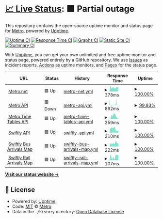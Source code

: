 # [📈 Live Status](https://LACMTA.github.io/uptime): <!--live status--> **🟧 Partial outage**

This repository contains the open-source uptime monitor and status page for [Metro](https://metro.net), powered by [Upptime](https://github.com/upptime/upptime).

[![Uptime CI](https://github.com/LACMTA/uptime/workflows/Uptime%20CI/badge.svg)](https://github.com/LACMTA/uptime/actions?query=workflow%3A%22Uptime+CI%22)
[![Response Time CI](https://github.com/LACMTA/uptime/workflows/Response%20Time%20CI/badge.svg)](https://github.com/LACMTA/uptime/actions?query=workflow%3A%22Response+Time+CI%22)
[![Graphs CI](https://github.com/LACMTA/uptime/workflows/Graphs%20CI/badge.svg)](https://github.com/LACMTA/uptime/actions?query=workflow%3A%22Graphs+CI%22)
[![Static Site CI](https://github.com/LACMTA/uptime/workflows/Static%20Site%20CI/badge.svg)](https://github.com/LACMTA/uptime/actions?query=workflow%3A%22Static+Site+CI%22)
[![Summary CI](https://github.com/LACMTA/uptime/workflows/Summary%20CI/badge.svg)](https://github.com/LACMTA/uptime/actions?query=workflow%3A%22Summary+CI%22)

With [Upptime](https://upptime.js.org), you can get your own unlimited and free uptime monitor and status page, powered entirely by a GitHub repository. We use [Issues](https://github.com/LACMTA/uptime/issues) as incident reports, [Actions](https://github.com/LACMTA/uptime/actions) as uptime monitors, and [Pages](https://LACMTA.github.io/uptime) for the status page.

<!--start: status pages-->
<!-- This summary is generated by Upptime (https://github.com/upptime/upptime) -->
<!-- Do not edit this manually, your changes will be overwritten -->
<!-- prettier-ignore -->
| URL | Status | History | Response Time | Uptime |
| --- | ------ | ------- | ------------- | ------ |
| <img alt="" src="https://icons.duckduckgo.com/ip3/metro.net.ico" height="13"> [Metro.net](https://metro.net/) | 🟩 Up | [metro-net.yml](https://github.com/LACMTA/uptime/commits/HEAD/history/metro-net.yml) | <details><summary><img alt="Response time graph" src="./graphs/metro-net/response-time-week.png" height="20"> 378ms</summary><br><a href="https://LACMTA.github.io/uptime/history/metro-net"><img alt="Response time 740" src="https://img.shields.io/endpoint?url=https%3A%2F%2Fraw.githubusercontent.com%2FLACMTA%2Fuptime%2FHEAD%2Fapi%2Fmetro-net%2Fresponse-time.json"></a><br><a href="https://LACMTA.github.io/uptime/history/metro-net"><img alt="24-hour response time 417" src="https://img.shields.io/endpoint?url=https%3A%2F%2Fraw.githubusercontent.com%2FLACMTA%2Fuptime%2FHEAD%2Fapi%2Fmetro-net%2Fresponse-time-day.json"></a><br><a href="https://LACMTA.github.io/uptime/history/metro-net"><img alt="7-day response time 378" src="https://img.shields.io/endpoint?url=https%3A%2F%2Fraw.githubusercontent.com%2FLACMTA%2Fuptime%2FHEAD%2Fapi%2Fmetro-net%2Fresponse-time-week.json"></a><br><a href="https://LACMTA.github.io/uptime/history/metro-net"><img alt="30-day response time 371" src="https://img.shields.io/endpoint?url=https%3A%2F%2Fraw.githubusercontent.com%2FLACMTA%2Fuptime%2FHEAD%2Fapi%2Fmetro-net%2Fresponse-time-month.json"></a><br><a href="https://LACMTA.github.io/uptime/history/metro-net"><img alt="1-year response time 755" src="https://img.shields.io/endpoint?url=https%3A%2F%2Fraw.githubusercontent.com%2FLACMTA%2Fuptime%2FHEAD%2Fapi%2Fmetro-net%2Fresponse-time-year.json"></a></details> | <details><summary><a href="https://LACMTA.github.io/uptime/history/metro-net">100.00%</a></summary><a href="https://LACMTA.github.io/uptime/history/metro-net"><img alt="All-time uptime 99.90%" src="https://img.shields.io/endpoint?url=https%3A%2F%2Fraw.githubusercontent.com%2FLACMTA%2Fuptime%2FHEAD%2Fapi%2Fmetro-net%2Fuptime.json"></a><br><a href="https://LACMTA.github.io/uptime/history/metro-net"><img alt="24-hour uptime 100.00%" src="https://img.shields.io/endpoint?url=https%3A%2F%2Fraw.githubusercontent.com%2FLACMTA%2Fuptime%2FHEAD%2Fapi%2Fmetro-net%2Fuptime-day.json"></a><br><a href="https://LACMTA.github.io/uptime/history/metro-net"><img alt="7-day uptime 100.00%" src="https://img.shields.io/endpoint?url=https%3A%2F%2Fraw.githubusercontent.com%2FLACMTA%2Fuptime%2FHEAD%2Fapi%2Fmetro-net%2Fuptime-week.json"></a><br><a href="https://LACMTA.github.io/uptime/history/metro-net"><img alt="30-day uptime 100.00%" src="https://img.shields.io/endpoint?url=https%3A%2F%2Fraw.githubusercontent.com%2FLACMTA%2Fuptime%2FHEAD%2Fapi%2Fmetro-net%2Fuptime-month.json"></a><br><a href="https://LACMTA.github.io/uptime/history/metro-net"><img alt="1-year uptime 99.89%" src="https://img.shields.io/endpoint?url=https%3A%2F%2Fraw.githubusercontent.com%2FLACMTA%2Fuptime%2FHEAD%2Fapi%2Fmetro-net%2Fuptime-year.json"></a></details>
| <img alt="" src="https://icons.duckduckgo.com/ip3/api.metro.net.ico" height="13"> [Metro API](https://api.metro.net) | 🟥 Down | [metro-api.yml](https://github.com/LACMTA/uptime/commits/HEAD/history/metro-api.yml) | <details><summary><img alt="Response time graph" src="./graphs/metro-api/response-time-week.png" height="20"> 892ms</summary><br><a href="https://LACMTA.github.io/uptime/history/metro-api"><img alt="Response time 488" src="https://img.shields.io/endpoint?url=https%3A%2F%2Fraw.githubusercontent.com%2FLACMTA%2Fuptime%2FHEAD%2Fapi%2Fmetro-api%2Fresponse-time.json"></a><br><a href="https://LACMTA.github.io/uptime/history/metro-api"><img alt="24-hour response time 173" src="https://img.shields.io/endpoint?url=https%3A%2F%2Fraw.githubusercontent.com%2FLACMTA%2Fuptime%2FHEAD%2Fapi%2Fmetro-api%2Fresponse-time-day.json"></a><br><a href="https://LACMTA.github.io/uptime/history/metro-api"><img alt="7-day response time 892" src="https://img.shields.io/endpoint?url=https%3A%2F%2Fraw.githubusercontent.com%2FLACMTA%2Fuptime%2FHEAD%2Fapi%2Fmetro-api%2Fresponse-time-week.json"></a><br><a href="https://LACMTA.github.io/uptime/history/metro-api"><img alt="30-day response time 698" src="https://img.shields.io/endpoint?url=https%3A%2F%2Fraw.githubusercontent.com%2FLACMTA%2Fuptime%2FHEAD%2Fapi%2Fmetro-api%2Fresponse-time-month.json"></a><br><a href="https://LACMTA.github.io/uptime/history/metro-api"><img alt="1-year response time 501" src="https://img.shields.io/endpoint?url=https%3A%2F%2Fraw.githubusercontent.com%2FLACMTA%2Fuptime%2FHEAD%2Fapi%2Fmetro-api%2Fresponse-time-year.json"></a></details> | <details><summary><a href="https://LACMTA.github.io/uptime/history/metro-api">99.83%</a></summary><a href="https://LACMTA.github.io/uptime/history/metro-api"><img alt="All-time uptime 97.80%" src="https://img.shields.io/endpoint?url=https%3A%2F%2Fraw.githubusercontent.com%2FLACMTA%2Fuptime%2FHEAD%2Fapi%2Fmetro-api%2Fuptime.json"></a><br><a href="https://LACMTA.github.io/uptime/history/metro-api"><img alt="24-hour uptime 99.99%" src="https://img.shields.io/endpoint?url=https%3A%2F%2Fraw.githubusercontent.com%2FLACMTA%2Fuptime%2FHEAD%2Fapi%2Fmetro-api%2Fuptime-day.json"></a><br><a href="https://LACMTA.github.io/uptime/history/metro-api"><img alt="7-day uptime 99.83%" src="https://img.shields.io/endpoint?url=https%3A%2F%2Fraw.githubusercontent.com%2FLACMTA%2Fuptime%2FHEAD%2Fapi%2Fmetro-api%2Fuptime-week.json"></a><br><a href="https://LACMTA.github.io/uptime/history/metro-api"><img alt="30-day uptime 99.96%" src="https://img.shields.io/endpoint?url=https%3A%2F%2Fraw.githubusercontent.com%2FLACMTA%2Fuptime%2FHEAD%2Fapi%2Fmetro-api%2Fuptime-month.json"></a><br><a href="https://LACMTA.github.io/uptime/history/metro-api"><img alt="1-year uptime 98.44%" src="https://img.shields.io/endpoint?url=https%3A%2F%2Fraw.githubusercontent.com%2FLACMTA%2Fuptime%2FHEAD%2Fapi%2Fmetro-api%2Fuptime-year.json"></a></details>
| <img alt="" src="https://icons.duckduckgo.com/ip3/timetables.metroservices.io.ico" height="13"> [Metro Time Tables API](https://timetables.metroservices.io/api/v1) | 🟩 Up | [metro-time-tables-api.yml](https://github.com/LACMTA/uptime/commits/HEAD/history/metro-time-tables-api.yml) | <details><summary><img alt="Response time graph" src="./graphs/metro-time-tables-api/response-time-week.png" height="20"> 259ms</summary><br><a href="https://LACMTA.github.io/uptime/history/metro-time-tables-api"><img alt="Response time 445" src="https://img.shields.io/endpoint?url=https%3A%2F%2Fraw.githubusercontent.com%2FLACMTA%2Fuptime%2FHEAD%2Fapi%2Fmetro-time-tables-api%2Fresponse-time.json"></a><br><a href="https://LACMTA.github.io/uptime/history/metro-time-tables-api"><img alt="24-hour response time 49" src="https://img.shields.io/endpoint?url=https%3A%2F%2Fraw.githubusercontent.com%2FLACMTA%2Fuptime%2FHEAD%2Fapi%2Fmetro-time-tables-api%2Fresponse-time-day.json"></a><br><a href="https://LACMTA.github.io/uptime/history/metro-time-tables-api"><img alt="7-day response time 259" src="https://img.shields.io/endpoint?url=https%3A%2F%2Fraw.githubusercontent.com%2FLACMTA%2Fuptime%2FHEAD%2Fapi%2Fmetro-time-tables-api%2Fresponse-time-week.json"></a><br><a href="https://LACMTA.github.io/uptime/history/metro-time-tables-api"><img alt="30-day response time 799" src="https://img.shields.io/endpoint?url=https%3A%2F%2Fraw.githubusercontent.com%2FLACMTA%2Fuptime%2FHEAD%2Fapi%2Fmetro-time-tables-api%2Fresponse-time-month.json"></a><br><a href="https://LACMTA.github.io/uptime/history/metro-time-tables-api"><img alt="1-year response time 463" src="https://img.shields.io/endpoint?url=https%3A%2F%2Fraw.githubusercontent.com%2FLACMTA%2Fuptime%2FHEAD%2Fapi%2Fmetro-time-tables-api%2Fresponse-time-year.json"></a></details> | <details><summary><a href="https://LACMTA.github.io/uptime/history/metro-time-tables-api">100.00%</a></summary><a href="https://LACMTA.github.io/uptime/history/metro-time-tables-api"><img alt="All-time uptime 100.00%" src="https://img.shields.io/endpoint?url=https%3A%2F%2Fraw.githubusercontent.com%2FLACMTA%2Fuptime%2FHEAD%2Fapi%2Fmetro-time-tables-api%2Fuptime.json"></a><br><a href="https://LACMTA.github.io/uptime/history/metro-time-tables-api"><img alt="24-hour uptime 100.00%" src="https://img.shields.io/endpoint?url=https%3A%2F%2Fraw.githubusercontent.com%2FLACMTA%2Fuptime%2FHEAD%2Fapi%2Fmetro-time-tables-api%2Fuptime-day.json"></a><br><a href="https://LACMTA.github.io/uptime/history/metro-time-tables-api"><img alt="7-day uptime 100.00%" src="https://img.shields.io/endpoint?url=https%3A%2F%2Fraw.githubusercontent.com%2FLACMTA%2Fuptime%2FHEAD%2Fapi%2Fmetro-time-tables-api%2Fuptime-week.json"></a><br><a href="https://LACMTA.github.io/uptime/history/metro-time-tables-api"><img alt="30-day uptime 100.00%" src="https://img.shields.io/endpoint?url=https%3A%2F%2Fraw.githubusercontent.com%2FLACMTA%2Fuptime%2FHEAD%2Fapi%2Fmetro-time-tables-api%2Fuptime-month.json"></a><br><a href="https://LACMTA.github.io/uptime/history/metro-time-tables-api"><img alt="1-year uptime 100.00%" src="https://img.shields.io/endpoint?url=https%3A%2F%2Fraw.githubusercontent.com%2FLACMTA%2Fuptime%2FHEAD%2Fapi%2Fmetro-time-tables-api%2Fuptime-year.json"></a></details>
| <img alt="" src="https://icons.duckduckgo.com/ip3/transitime-api.goswift.ly.ico" height="13"> [Swiftly API](https://transitime-api.goswift.ly/api/v1/key/81YENWXv/agency/lametro/command/agency) | 🟩 Up | [swiftly-api.yml](https://github.com/LACMTA/uptime/commits/HEAD/history/swiftly-api.yml) | <details><summary><img alt="Response time graph" src="./graphs/swiftly-api/response-time-week.png" height="20"> 210ms</summary><br><a href="https://LACMTA.github.io/uptime/history/swiftly-api"><img alt="Response time 298" src="https://img.shields.io/endpoint?url=https%3A%2F%2Fraw.githubusercontent.com%2FLACMTA%2Fuptime%2FHEAD%2Fapi%2Fswiftly-api%2Fresponse-time.json"></a><br><a href="https://LACMTA.github.io/uptime/history/swiftly-api"><img alt="24-hour response time 112" src="https://img.shields.io/endpoint?url=https%3A%2F%2Fraw.githubusercontent.com%2FLACMTA%2Fuptime%2FHEAD%2Fapi%2Fswiftly-api%2Fresponse-time-day.json"></a><br><a href="https://LACMTA.github.io/uptime/history/swiftly-api"><img alt="7-day response time 210" src="https://img.shields.io/endpoint?url=https%3A%2F%2Fraw.githubusercontent.com%2FLACMTA%2Fuptime%2FHEAD%2Fapi%2Fswiftly-api%2Fresponse-time-week.json"></a><br><a href="https://LACMTA.github.io/uptime/history/swiftly-api"><img alt="30-day response time 270" src="https://img.shields.io/endpoint?url=https%3A%2F%2Fraw.githubusercontent.com%2FLACMTA%2Fuptime%2FHEAD%2Fapi%2Fswiftly-api%2Fresponse-time-month.json"></a><br><a href="https://LACMTA.github.io/uptime/history/swiftly-api"><img alt="1-year response time 300" src="https://img.shields.io/endpoint?url=https%3A%2F%2Fraw.githubusercontent.com%2FLACMTA%2Fuptime%2FHEAD%2Fapi%2Fswiftly-api%2Fresponse-time-year.json"></a></details> | <details><summary><a href="https://LACMTA.github.io/uptime/history/swiftly-api">100.00%</a></summary><a href="https://LACMTA.github.io/uptime/history/swiftly-api"><img alt="All-time uptime 100.00%" src="https://img.shields.io/endpoint?url=https%3A%2F%2Fraw.githubusercontent.com%2FLACMTA%2Fuptime%2FHEAD%2Fapi%2Fswiftly-api%2Fuptime.json"></a><br><a href="https://LACMTA.github.io/uptime/history/swiftly-api"><img alt="24-hour uptime 100.00%" src="https://img.shields.io/endpoint?url=https%3A%2F%2Fraw.githubusercontent.com%2FLACMTA%2Fuptime%2FHEAD%2Fapi%2Fswiftly-api%2Fuptime-day.json"></a><br><a href="https://LACMTA.github.io/uptime/history/swiftly-api"><img alt="7-day uptime 100.00%" src="https://img.shields.io/endpoint?url=https%3A%2F%2Fraw.githubusercontent.com%2FLACMTA%2Fuptime%2FHEAD%2Fapi%2Fswiftly-api%2Fuptime-week.json"></a><br><a href="https://LACMTA.github.io/uptime/history/swiftly-api"><img alt="30-day uptime 100.00%" src="https://img.shields.io/endpoint?url=https%3A%2F%2Fraw.githubusercontent.com%2FLACMTA%2Fuptime%2FHEAD%2Fapi%2Fswiftly-api%2Fuptime-month.json"></a><br><a href="https://LACMTA.github.io/uptime/history/swiftly-api"><img alt="1-year uptime 100.00%" src="https://img.shields.io/endpoint?url=https%3A%2F%2Fraw.githubusercontent.com%2FLACMTA%2Fuptime%2FHEAD%2Fapi%2Fswiftly-api%2Fuptime-year.json"></a></details>
| <img alt="" src="https://icons.duckduckgo.com/ip3/live.goswift.ly.ico" height="13"> [Swiftly Bus Arrivals Map](https://live.goswift.ly/lametro/) | 🟩 Up | [swiftly-bus-arrivals-map.yml](https://github.com/LACMTA/uptime/commits/HEAD/history/swiftly-bus-arrivals-map.yml) | <details><summary><img alt="Response time graph" src="./graphs/swiftly-bus-arrivals-map/response-time-week.png" height="20"> 222ms</summary><br><a href="https://LACMTA.github.io/uptime/history/swiftly-bus-arrivals-map"><img alt="Response time 228" src="https://img.shields.io/endpoint?url=https%3A%2F%2Fraw.githubusercontent.com%2FLACMTA%2Fuptime%2FHEAD%2Fapi%2Fswiftly-bus-arrivals-map%2Fresponse-time.json"></a><br><a href="https://LACMTA.github.io/uptime/history/swiftly-bus-arrivals-map"><img alt="24-hour response time 207" src="https://img.shields.io/endpoint?url=https%3A%2F%2Fraw.githubusercontent.com%2FLACMTA%2Fuptime%2FHEAD%2Fapi%2Fswiftly-bus-arrivals-map%2Fresponse-time-day.json"></a><br><a href="https://LACMTA.github.io/uptime/history/swiftly-bus-arrivals-map"><img alt="7-day response time 222" src="https://img.shields.io/endpoint?url=https%3A%2F%2Fraw.githubusercontent.com%2FLACMTA%2Fuptime%2FHEAD%2Fapi%2Fswiftly-bus-arrivals-map%2Fresponse-time-week.json"></a><br><a href="https://LACMTA.github.io/uptime/history/swiftly-bus-arrivals-map"><img alt="30-day response time 242" src="https://img.shields.io/endpoint?url=https%3A%2F%2Fraw.githubusercontent.com%2FLACMTA%2Fuptime%2FHEAD%2Fapi%2Fswiftly-bus-arrivals-map%2Fresponse-time-month.json"></a><br><a href="https://LACMTA.github.io/uptime/history/swiftly-bus-arrivals-map"><img alt="1-year response time 227" src="https://img.shields.io/endpoint?url=https%3A%2F%2Fraw.githubusercontent.com%2FLACMTA%2Fuptime%2FHEAD%2Fapi%2Fswiftly-bus-arrivals-map%2Fresponse-time-year.json"></a></details> | <details><summary><a href="https://LACMTA.github.io/uptime/history/swiftly-bus-arrivals-map">100.00%</a></summary><a href="https://LACMTA.github.io/uptime/history/swiftly-bus-arrivals-map"><img alt="All-time uptime 100.00%" src="https://img.shields.io/endpoint?url=https%3A%2F%2Fraw.githubusercontent.com%2FLACMTA%2Fuptime%2FHEAD%2Fapi%2Fswiftly-bus-arrivals-map%2Fuptime.json"></a><br><a href="https://LACMTA.github.io/uptime/history/swiftly-bus-arrivals-map"><img alt="24-hour uptime 100.00%" src="https://img.shields.io/endpoint?url=https%3A%2F%2Fraw.githubusercontent.com%2FLACMTA%2Fuptime%2FHEAD%2Fapi%2Fswiftly-bus-arrivals-map%2Fuptime-day.json"></a><br><a href="https://LACMTA.github.io/uptime/history/swiftly-bus-arrivals-map"><img alt="7-day uptime 100.00%" src="https://img.shields.io/endpoint?url=https%3A%2F%2Fraw.githubusercontent.com%2FLACMTA%2Fuptime%2FHEAD%2Fapi%2Fswiftly-bus-arrivals-map%2Fuptime-week.json"></a><br><a href="https://LACMTA.github.io/uptime/history/swiftly-bus-arrivals-map"><img alt="30-day uptime 100.00%" src="https://img.shields.io/endpoint?url=https%3A%2F%2Fraw.githubusercontent.com%2FLACMTA%2Fuptime%2FHEAD%2Fapi%2Fswiftly-bus-arrivals-map%2Fuptime-month.json"></a><br><a href="https://LACMTA.github.io/uptime/history/swiftly-bus-arrivals-map"><img alt="1-year uptime 100.00%" src="https://img.shields.io/endpoint?url=https%3A%2F%2Fraw.githubusercontent.com%2FLACMTA%2Fuptime%2FHEAD%2Fapi%2Fswiftly-bus-arrivals-map%2Fuptime-year.json"></a></details>
| <img alt="" src="https://icons.duckduckgo.com/ip3/live.goswift.ly.ico" height="13"> [Swiftly Rail Arrivals Map](https://live.goswift.ly/lametro-rail/) | 🟩 Up | [swiftly-rail-arrivals-map.yml](https://github.com/LACMTA/uptime/commits/HEAD/history/swiftly-rail-arrivals-map.yml) | <details><summary><img alt="Response time graph" src="./graphs/swiftly-rail-arrivals-map/response-time-week.png" height="20"> 107ms</summary><br><a href="https://LACMTA.github.io/uptime/history/swiftly-rail-arrivals-map"><img alt="Response time 86" src="https://img.shields.io/endpoint?url=https%3A%2F%2Fraw.githubusercontent.com%2FLACMTA%2Fuptime%2FHEAD%2Fapi%2Fswiftly-rail-arrivals-map%2Fresponse-time.json"></a><br><a href="https://LACMTA.github.io/uptime/history/swiftly-rail-arrivals-map"><img alt="24-hour response time 146" src="https://img.shields.io/endpoint?url=https%3A%2F%2Fraw.githubusercontent.com%2FLACMTA%2Fuptime%2FHEAD%2Fapi%2Fswiftly-rail-arrivals-map%2Fresponse-time-day.json"></a><br><a href="https://LACMTA.github.io/uptime/history/swiftly-rail-arrivals-map"><img alt="7-day response time 107" src="https://img.shields.io/endpoint?url=https%3A%2F%2Fraw.githubusercontent.com%2FLACMTA%2Fuptime%2FHEAD%2Fapi%2Fswiftly-rail-arrivals-map%2Fresponse-time-week.json"></a><br><a href="https://LACMTA.github.io/uptime/history/swiftly-rail-arrivals-map"><img alt="30-day response time 80" src="https://img.shields.io/endpoint?url=https%3A%2F%2Fraw.githubusercontent.com%2FLACMTA%2Fuptime%2FHEAD%2Fapi%2Fswiftly-rail-arrivals-map%2Fresponse-time-month.json"></a><br><a href="https://LACMTA.github.io/uptime/history/swiftly-rail-arrivals-map"><img alt="1-year response time 85" src="https://img.shields.io/endpoint?url=https%3A%2F%2Fraw.githubusercontent.com%2FLACMTA%2Fuptime%2FHEAD%2Fapi%2Fswiftly-rail-arrivals-map%2Fresponse-time-year.json"></a></details> | <details><summary><a href="https://LACMTA.github.io/uptime/history/swiftly-rail-arrivals-map">100.00%</a></summary><a href="https://LACMTA.github.io/uptime/history/swiftly-rail-arrivals-map"><img alt="All-time uptime 100.00%" src="https://img.shields.io/endpoint?url=https%3A%2F%2Fraw.githubusercontent.com%2FLACMTA%2Fuptime%2FHEAD%2Fapi%2Fswiftly-rail-arrivals-map%2Fuptime.json"></a><br><a href="https://LACMTA.github.io/uptime/history/swiftly-rail-arrivals-map"><img alt="24-hour uptime 100.00%" src="https://img.shields.io/endpoint?url=https%3A%2F%2Fraw.githubusercontent.com%2FLACMTA%2Fuptime%2FHEAD%2Fapi%2Fswiftly-rail-arrivals-map%2Fuptime-day.json"></a><br><a href="https://LACMTA.github.io/uptime/history/swiftly-rail-arrivals-map"><img alt="7-day uptime 100.00%" src="https://img.shields.io/endpoint?url=https%3A%2F%2Fraw.githubusercontent.com%2FLACMTA%2Fuptime%2FHEAD%2Fapi%2Fswiftly-rail-arrivals-map%2Fuptime-week.json"></a><br><a href="https://LACMTA.github.io/uptime/history/swiftly-rail-arrivals-map"><img alt="30-day uptime 100.00%" src="https://img.shields.io/endpoint?url=https%3A%2F%2Fraw.githubusercontent.com%2FLACMTA%2Fuptime%2FHEAD%2Fapi%2Fswiftly-rail-arrivals-map%2Fuptime-month.json"></a><br><a href="https://LACMTA.github.io/uptime/history/swiftly-rail-arrivals-map"><img alt="1-year uptime 100.00%" src="https://img.shields.io/endpoint?url=https%3A%2F%2Fraw.githubusercontent.com%2FLACMTA%2Fuptime%2FHEAD%2Fapi%2Fswiftly-rail-arrivals-map%2Fuptime-year.json"></a></details>

<!--end: status pages-->

[**Visit our status website →**](https://LACMTA.github.io/uptime)

## 📄 License

- Powered by: [Upptime](https://github.com/upptime/upptime)
- Code: [MIT](./LICENSE) © [Metro](https://metro.net)
- Data in the `./history` directory: [Open Database License](https://opendatacommons.org/licenses/odbl/1-0/)
